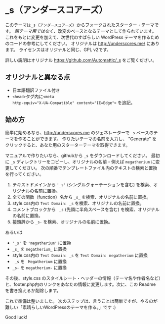 _s（アンダースコアーズ）
===

このテーマは`_s`（`アンダースコアーズ`）からフォークされたスターター・テーマです。
<em>親テーマ用ではなく、</em>改変のベースとなるテーマとして作られています。
これをもとに変更を加えて、次世代のすばらしい WordPress テーマを作るためのコードの参考にしてください。
オリジナルは http://underscores.me/ にあります。
ライセンスはオリジナルと同じ、GPL v2です。

詳しい説明はオリジナル https://github.com/Automattic/_s をご覧ください。

オリジナルと異なる点
---------------
* 日本語翻訳ファイル付き
* <code>&lt;head&gt;</code>タグ内に<code>&lt;meta http-equiv="X-UA-Compatible" content="IE=Edge"&gt;</code> を追記。

始め方
---------------

簡単に始めるなら、http://underscores.me のジェネレーターで `_s` ベースのテーマを作ることができます。
作りたいテーマの名前を入力し、 "Generate" をクリックすると、あなた用のスターターテーマを取得できます。

マニュアルで作りたいなら、githubから `_s` をダウンロードしてください。
最初に `_s` ディレクトリーをコピーし、オリジナルの名前 - 例えば `megatherium` に変更してください。
次の順番でテンプレートファイル内のテキストの検索と置換を行ってください。

1. テキストドメインから `'_s'` (シングルクォーテーションを含む) を検索、オリジナルの名前に置換。
2. 全ての関数（function）名から `_s_` を検索、オリジナルの名前に置換。
3. style.css内の `Text Domain: _s` を検索、オリジナルの名前に置換。
5. コメントブロックから <code>&nbsp;_s</code> (先頭に半角スペースを含む) を検索、オリジナルの名前に置換。
5. 接頭辞から `_s-` を検索、オリジナルの名前に置換。

あるいは

* `'_s'` を `'megatherium'` に置換
* `_s_` を `megatherium_` に置換
* style.css内の `Text Domain: _s` を `Text Domain: megatherium` に置換
* <code>&nbsp;_s</code> を <code>&nbsp;Megatherium</code> に置換
* `_s-` を `megatherium-` に置換

その後、style.css のスタイルシート・ヘッダーの情報（テーマ名や作者名など）と、footer.php内のリンクをあなたの情報に変更します。次に、この Readme を書き換えるか削除します。

これで準備は整いました。
次のステップは、言うことは簡単ですが、やるのが難しい「素晴らしいWordPressのテーマを作る。」です :)

Good luck!
